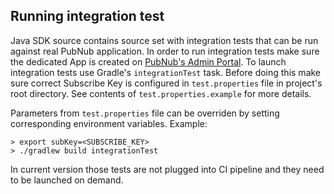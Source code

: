 ## Running integration test

Java SDK source contains source set with integration tests that can be run against real PubNub application.
In order to run integration tests make sure the dedicated App is created
on [PubNub's Admin Portal](https://admin.pubnub.com/).
To launch integration tests use Gradle's `integrationTest` task.
Before doing this make sure correct Subscribe Key is configured in `test.properties` file in project's root directory.
See contents of `test.properties.example` for more details.

Parameters from `test.properties` file can be overriden by setting corresponding environment variables. Example:

```$bash
> export subKey=<SUBSCRIBE_KEY>
> ./gradlew build integrationTest
```

In current version those tests are not plugged into CI pipeline and they need to be launched on demand.
